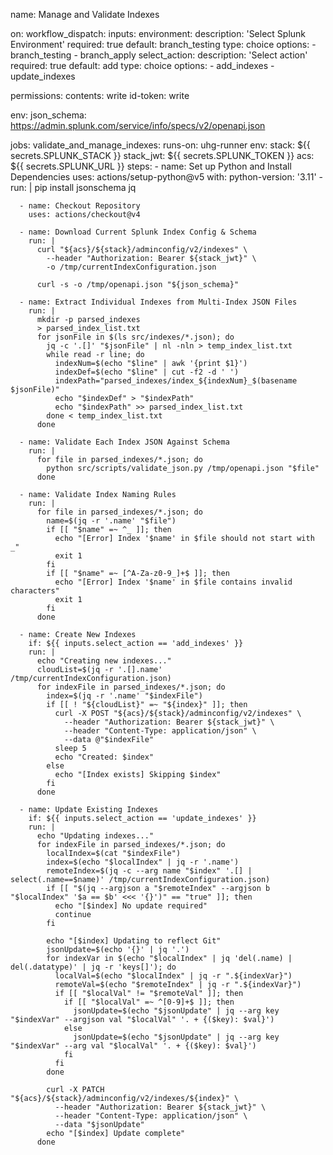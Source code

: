 name: Manage and Validate Indexes

on:
  workflow_dispatch:
    inputs:
      environment:
        description: 'Select Splunk Environment'
        required: true
        default: branch_testing
        type: choice
        options:
          - branch_testing
          - branch_apply
      select_action:
        description: 'Select action'
        required: true
        default: add
        type: choice
        options:
          - add_indexes
          - update_indexes

permissions:
  contents: write
  id-token: write

env:
  json_schema: https://admin.splunk.com/service/info/specs/v2/openapi.json

jobs:
  validate_and_manage_indexes:
    runs-on: uhg-runner
    env:
      stack: ${{ secrets.SPLUNK_STACK }}
      stack_jwt: ${{ secrets.SPLUNK_TOKEN }}
      acs: ${{ secrets.SPLUNK_URL }}
    steps:
      - name: Set up Python and Install Dependencies
        uses: actions/setup-python@v5
        with:
          python-version: '3.11'
      - run: |
          pip install jsonschema jq

      - name: Checkout Repository
        uses: actions/checkout@v4

      - name: Download Current Splunk Index Config & Schema
        run: |
          curl "${acs}/${stack}/adminconfig/v2/indexes" \
            --header "Authorization: Bearer ${stack_jwt}" \
            -o /tmp/currentIndexConfiguration.json

          curl -s -o /tmp/openapi.json "${json_schema}"

      - name: Extract Individual Indexes from Multi-Index JSON Files
        run: |
          mkdir -p parsed_indexes
          > parsed_index_list.txt
          for jsonFile in $(ls src/indexes/*.json); do
            jq -c '.[]' "$jsonFile" | nl -nln > temp_index_list.txt
            while read -r line; do
              indexNum=$(echo "$line" | awk '{print $1}')
              indexDef=$(echo "$line" | cut -f2 -d ' ')
              indexPath="parsed_indexes/index_${indexNum}_$(basename $jsonFile)"
              echo "$indexDef" > "$indexPath"
              echo "$indexPath" >> parsed_index_list.txt
            done < temp_index_list.txt
          done

      - name: Validate Each Index JSON Against Schema
        run: |
          for file in parsed_indexes/*.json; do
            python src/scripts/validate_json.py /tmp/openapi.json "$file"
          done

      - name: Validate Index Naming Rules
        run: |
          for file in parsed_indexes/*.json; do
            name=$(jq -r '.name' "$file")
            if [[ "$name" =~ ^_ ]]; then
              echo "[Error] Index '$name' in $file should not start with _"
              exit 1
            fi
            if [[ "$name" =~ [^A-Za-z0-9_]+$ ]]; then
              echo "[Error] Index '$name' in $file contains invalid characters"
              exit 1
            fi
          done

      - name: Create New Indexes
        if: ${{ inputs.select_action == 'add_indexes' }}
        run: |
          echo "Creating new indexes..."
          cloudList=$(jq -r '.[].name' /tmp/currentIndexConfiguration.json)
          for indexFile in parsed_indexes/*.json; do
            index=$(jq -r '.name' "$indexFile")
            if [[ ! "${cloudList}" =~ "${index}" ]]; then
              curl -X POST "${acs}/${stack}/adminconfig/v2/indexes" \
                --header "Authorization: Bearer ${stack_jwt}" \
                --header "Content-Type: application/json" \
                --data @"$indexFile"
              sleep 5
              echo "Created: $index"
            else
              echo "[Index exists] Skipping $index"
            fi
          done

      - name: Update Existing Indexes
        if: ${{ inputs.select_action == 'update_indexes' }}
        run: |
          echo "Updating indexes..."
          for indexFile in parsed_indexes/*.json; do
            localIndex=$(cat "$indexFile")
            index=$(echo "$localIndex" | jq -r '.name')
            remoteIndex=$(jq -c --arg name "$index" '.[] | select(.name==$name)' /tmp/currentIndexConfiguration.json)
            if [[ "$(jq --argjson a "$remoteIndex" --argjson b "$localIndex" '$a == $b' <<< '{}')" == "true" ]]; then
              echo "[$index] No update required"
              continue
            fi

            echo "[$index] Updating to reflect Git"
            jsonUpdate=$(echo '{}' | jq '.')
            for indexVar in $(echo "$localIndex" | jq 'del(.name) | del(.datatype)' | jq -r 'keys[]'); do
              localVal=$(echo "$localIndex" | jq -r ".${indexVar}")
              remoteVal=$(echo "$remoteIndex" | jq -r ".${indexVar}")
              if [[ "$localVal" != "$remoteVal" ]]; then
                if [[ "$localVal" =~ ^[0-9]+$ ]]; then
                  jsonUpdate=$(echo "$jsonUpdate" | jq --arg key "$indexVar" --argjson val "$localVal" '. + {($key): $val}')
                else
                  jsonUpdate=$(echo "$jsonUpdate" | jq --arg key "$indexVar" --arg val "$localVal" '. + {($key): $val}')
                fi
              fi
            done

            curl -X PATCH "${acs}/${stack}/adminconfig/v2/indexes/${index}" \
              --header "Authorization: Bearer ${stack_jwt}" \
              --header "Content-Type: application/json" \
              --data "$jsonUpdate"
            echo "[$index] Update complete"
          done